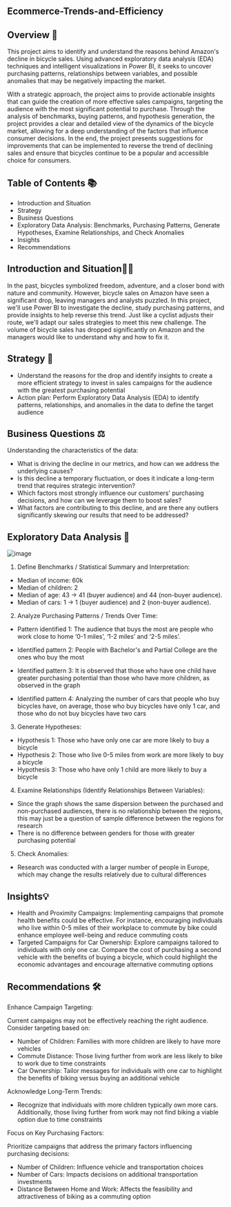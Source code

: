 ## Ecommerce-Trends-and-Efficiency

## Overview 📖

This project aims to identify and understand the reasons behind Amazon's decline in bicycle sales. Using advanced exploratory data analysis (EDA) techniques and intelligent visualizations in Power BI, it seeks to uncover purchasing patterns, relationships between variables, and possible anomalies that may be negatively impacting the market.

With a strategic approach, the project aims to provide actionable insights that can guide the creation of more effective sales campaigns, targeting the audience with the most significant potential to purchase. Through the analysis of benchmarks, buying patterns, and hypothesis generation, the project provides a clear and detailed view of the dynamics of the bicycle market, allowing for a deep understanding of the factors that influence consumer decisions. In the end, the project presents suggestions for improvements that can be implemented to reverse the trend of declining sales and ensure that bicycles continue to be a popular and accessible choice for consumers.

## Table of Contents 📚

- Introduction and Situation
- Strategy
- Business Questions
- Exploratory Data Analysis: Benchmarks, Purchasing Patterns, Generate Hypotheses, Examine Relationships, and Check Anomalies
- Insights
- Recommendations

## Introduction and Situation📝🔎

In the past, bicycles symbolized freedom, adventure, and a closer bond with nature and community. However, bicycle sales on Amazon have seen a significant drop, leaving managers and analysts puzzled. In this project, we'll use Power BI to investigate the decline, study purchasing patterns, and provide insights to help reverse this trend. Just like a cyclist adjusts their route, we'll adapt our sales strategies to meet this new challenge. The volume of bicycle sales has dropped significantly on Amazon and the managers would like to understand why and how to fix it.

## Strategy 🎯

- Understand the reasons for the drop and identify insights to create a more efficient strategy to invest in sales campaigns for the audience with the greatest purchasing potential
- Action plan: Perform Exploratory Data Analysis (EDA) to identify patterns, relationships, and anomalies in the data to define the target audience

## Business Questions ⚖️

Understanding the characteristics of the data:
- What is driving the decline in our metrics, and how can we address the underlying causes?
- Is this decline a temporary fluctuation, or does it indicate a long-term trend that requires strategic intervention?
- Which factors most strongly influence our customers' purchasing decisions, and how can we leverage them to boost sales?
- What factors are contributing to this decline, and are there any outliers significantly skewing our results that need to be addressed?

## Exploratory Data Analysis 📑

![image](https://github.com/user-attachments/assets/715c71b7-c8a1-4616-987e-5de57b83efb0)

1) Define Benchmarks / Statistical Summary and Interpretation:
- Median of income: 60k
- Median of children: 2
- Median of age: 43 → 41 (buyer audience) and 44 (non-buyer audience).
- Median of cars: 1 → 1 (buyer audience) and 2 (non-buyer audience).

2) Analyze Purchasing Patterns / Trends Over Time:
- Pattern identified 1: The audience that buys the most are people who work close to home ‘0-1 miles’, ‘1-2 miles’ and ‘2-5 miles’.

- Identified pattern 2: People with Bachelor's and Partial College are the ones who buy the most
- Identified pattern 3: It is observed that those who have one child have greater purchasing potential than those who have more children, as observed in the graph
- Identified pattern 4: Analyzing the number of cars that people who buy bicycles have, on average, those who buy bicycles have only 1 car, and those who do not buy bicycles have two cars

3) Generate Hypotheses:
- Hypothesis 1: Those who have only one car are more likely to buy a bicycle
- Hypothesis 2: Those who live 0-5 miles from work are more likely to buy a bicycle
- Hypothesis 3: Those who have only 1 child are more likely to buy a bicycle

4) Examine Relationships (Identify Relationships Between Variables):
- Since the graph shows the same dispersion between the purchased and non-purchased audiences, there is no relationship between the regions, this may just be a question of sample difference between the regions for research
- There is no difference between genders for those with greater purchasing potential

5) Check Anomalies:
- Research was conducted with a larger number of people in Europe, which may change the results relatively due to cultural differences

## Insights💡

- Health and Proximity Campaigns: Implementing campaigns that promote health benefits could be effective. For instance, encouraging individuals who live within 0-5 miles of their workplace to commute by bike could enhance employee well-being and reduce commuting costs
- Targeted Campaigns for Car Ownership: Explore campaigns tailored to individuals with only one car. Compare the cost of purchasing a second vehicle with the benefits of buying a bicycle, which could highlight the economic advantages and encourage alternative commuting options

## Recommendations 🛠️

Enhance Campaign Targeting:

Current campaigns may not be effectively reaching the right audience. Consider targeting based on:
- Number of Children: Families with more children are likely to have more vehicles
- Commute Distance: Those living further from work are less likely to bike to work due to time constraints
- Car Ownership: Tailor messages for individuals with one car to highlight the benefits of biking versus buying an additional vehicle

Acknowledge Long-Term Trends:
- Recognize that individuals with more children typically own more cars. Additionally, those living further from work may not find biking a viable option due to time constraints

Focus on Key Purchasing Factors:

Prioritize campaigns that address the primary factors influencing purchasing decisions:
- Number of Children: Influence vehicle and transportation choices
- Number of Cars: Impacts decisions on additional transportation investments
- Distance Between Home and Work: Affects the feasibility and attractiveness of biking as a commuting option
